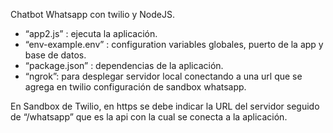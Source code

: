 Chatbot Whatsapp con twilio y NodeJS.


- “app2.js” : ejecuta la aplicación. 
- “env-example.env” : configuration variables globales, puerto de la app y base de datos.
- “package.json” : dependencias de la aplicación.
- “ngrok”: para desplegar servidor local conectando a una url que se agrega en twilio configuración de sandbox whatsapp.


En Sandbox de Twilio, en https se debe indicar la URL del servidor seguido de “/whatsapp” que es la api con la cual se conecta a la aplicación.